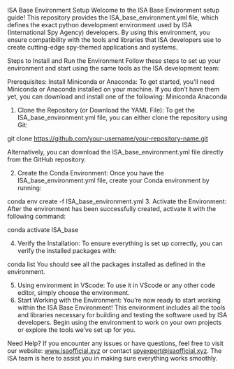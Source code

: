 ISA Base Environment Setup
Welcome to the ISA Base Environment setup guide! This repository provides the ISA_base_environment.yml file, which defines the exact python development environment used by ISA (International Spy Agency) developers. By using this environment, you ensure compatibility with the tools and libraries that ISA developers use to create cutting-edge spy-themed applications and systems.

Steps to Install and Run the Environment
Follow these steps to set up your environment and start using the same tools as the ISA development team:

Prerequisites:
Install Miniconda or Anaconda: To get started, you’ll need Miniconda or Anaconda installed on your machine. If you don’t have them yet, you can download and install one of the following:
Miniconda
Anaconda
1. Clone the Repository (or Download the YAML File):
To get the ISA_base_environment.yml file, you can either clone the repository using Git:

git clone https://github.com/your-username/your-repository-name.git

Alternatively, you can download the ISA_base_environment.yml file directly from the GitHub repository.

2. Create the Conda Environment:
Once you have the ISA_base_environment.yml file, create your Conda environment by running:

conda env create -f ISA_base_environment.yml
3. Activate the Environment:
After the environment has been successfully created, activate it with the following command:

conda activate ISA_base

4. Verify the Installation:
To ensure everything is set up correctly, you can verify the installed packages with:


conda list
You should see all the packages installed as defined in the environment.

5. Using environment in VScode:
To use it in VScode or any other code editor, simply choose the environment.
6. Start Working with the Environment:
You’re now ready to start working within the ISA Base Environment! This environment includes all the tools and libraries necessary for building and testing the software used by ISA developers. Begin using the environment to work on your own projects or explore the tools we’ve set up for you.

Need Help?
If you encounter any issues or have questions, feel free to visit our website: www.isaofficial.xyz or contact spyexpert@isaofficial.xyz. The ISA team is here to assist you in making sure everything works smoothly.

